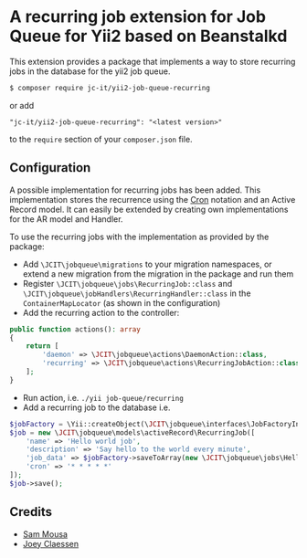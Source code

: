 # A recurring job extension for Job Queue for Yii2 based on Beanstalkd

This extension provides a package that implements a way to store recurring jobs in the database for the yii2 job queue.

```bash
$ composer require jc-it/yii2-job-queue-recurring
```

or add

```
"jc-it/yii2-job-queue-recurring": "<latest version>"
```

to the `require` section of your `composer.json` file.

## Configuration

A possible implementation for recurring jobs has been added. This implementation stores the recurrence using the [Cron](https://crontab.guru/) notation and an Active Record model.
It can easily be extended by creating own implementations for the AR model and Handler.

To use the recurring jobs with the implementation as provided by the package:
- Add `\JCIT\jobqueue\migrations` to your migration namespaces, or extend a new migration from the migration in the package and run them
- Register `\JCIT\jobqueue\jobs\RecurringJob::class` and `\JCIT\jobqueue\jobHandlers\RecurringHandler::class` in the `ContainerMapLocator` (as shown in the configuration)
- Add the recurring action to the controller:
```php
public function actions(): array
{
    return [
        'daemon' => \JCIT\jobqueue\actions\DaemonAction::class,
        'recurring' => \JCIT\jobqueue\actions\RecurringJobAction::class,
    ];
}
```
- Run action, i.e. `./yii job-queue/recurring`
- Add a recurring job to the database i.e.
```php
$jobFactory = \Yii::createObject(\JCIT\jobqueue\interfaces\JobFactoryInterface::class);
$job = new \JCIT\jobqueue\models\activeRecord\RecurringJob([
    'name' => 'Hello world job',
    'description' => 'Say hello to the world every minute',
    'job_data' => $jobFactory->saveToArray(new \JCIT\jobqueue\jobs\HelloJob('world')),
    'cron' => '* * * * *'
]);
$job->save();
```

## Credits
- [Sam Mousa](https://github.com/SamMousa)
- [Joey Claessen](https://github.com/joester89)
